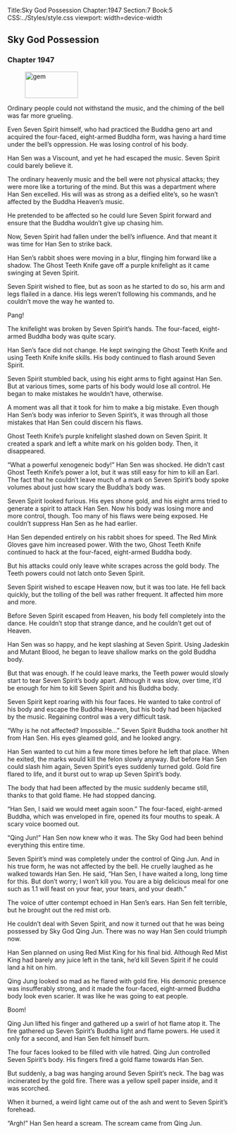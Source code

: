 Title:Sky God Possession 
Chapter:1947 
Section:7 
Book:5 
CSS:../Styles/style.css 
viewport: width=device-width
  
## Sky God Possession
### Chapter 1947
  
<figure>
	<img src="../Images/gem.gif" alt="gem" id="gem" width="120" height="60" />
</figure>
  

  
Ordinary people could not withstand the music, and the chiming of the bell was far more grueling.

Even Seven Spirit himself, who had practiced the Buddha geno art and acquired the four-faced, eight-armed Buddha form, was having a hard time under the bell’s oppression. He was losing control of his body.

Han Sen was a Viscount, and yet he had escaped the music. Seven Spirit could barely believe it.

The ordinary heavenly music and the bell were not physical attacks; they were more like a torturing of the mind. But this was a department where Han Sen excelled. His will was as strong as a deified elite’s, so he wasn’t affected by the Buddha Heaven’s music.

He pretended to be affected so he could lure Seven Spirit forward and ensure that the Buddha wouldn’t give up chasing him.

Now, Seven Spirit had fallen under the bell’s influence. And that meant it was time for Han Sen to strike back.

Han Sen’s rabbit shoes were moving in a blur, flinging him forward like a shadow. The Ghost Teeth Knife gave off a purple knifelight as it came swinging at Seven Spirit.

Seven Spirit wished to flee, but as soon as he started to do so, his arm and legs flailed in a dance. His legs weren’t following his commands, and he couldn’t move the way he wanted to.

Pang!

The knifelight was broken by Seven Spirit’s hands. The four-faced, eight-armed Buddha body was quite scary.

Han Sen’s face did not change. He kept swinging the Ghost Teeth Knife and using Teeth Knife knife skills. His body continued to flash around Seven Spirit.

Seven Spirit stumbled back, using his eight arms to fight against Han Sen. But at various times, some parts of his body would lose all control. He began to make mistakes he wouldn’t have, otherwise.

A moment was all that it took for him to make a big mistake. Even though Han Sen’s body was inferior to Seven Spirit’s, it was through all those mistakes that Han Sen could discern his flaws.

Ghost Teeth Knife’s purple knifelight slashed down on Seven Spirit. It created a spark and left a white mark on his golden body. Then, it disappeared.

“What a powerful xenogeneic body!” Han Sen was shocked. He didn’t cast Ghost Teeth Knife’s power a lot, but it was still easy for him to kill an Earl. The fact that he couldn’t leave much of a mark on Seven Spirit’s body spoke volumes about just how scary the Buddha’s body was.

Seven Spirit looked furious. His eyes shone gold, and his eight arms tried to generate a spirit to attack Han Sen. Now his body was losing more and more control, though. Too many of his flaws were being exposed. He couldn’t suppress Han Sen as he had earlier.

Han Sen depended entirely on his rabbit shoes for speed. The Red Mink Gloves gave him increased power. With the two, Ghost Teeth Knife continued to hack at the four-faced, eight-armed Buddha body.

But his attacks could only leave white scrapes across the gold body. The Teeth powers could not latch onto Seven Spirit.

Seven Spirit wished to escape Heaven now, but it was too late. He fell back quickly, but the tolling of the bell was rather frequent. It affected him more and more.

Before Seven Spirit escaped from Heaven, his body fell completely into the dance. He couldn’t stop that strange dance, and he couldn’t get out of Heaven.

Han Sen was so happy, and he kept slashing at Seven Spirit. Using Jadeskin and Mutant Blood, he began to leave shallow marks on the gold Buddha body.

But that was enough. If he could leave marks, the Teeth power would slowly start to tear Seven Spirit’s body apart. Although it was slow, over time, it’d be enough for him to kill Seven Spirit and his Buddha body.

Seven Spirit kept roaring with his four faces. He wanted to take control of his body and escape the Buddha Heaven, but his body had been hijacked by the music. Regaining control was a very difficult task.

“Why is he not affected? Impossible…” Seven Spirit Buddha took another hit from Han Sen. His eyes gleamed gold, and he looked angry.

Han Sen wanted to cut him a few more times before he left that place. When he exited, the marks would kill the felon slowly anyway. But before Han Sen could slash him again, Seven Spirit’s eyes suddenly turned gold. Gold fire flared to life, and it burst out to wrap up Seven Spirit’s body.

The body that had been affected by the music suddenly became still, thanks to that gold flame. He had stopped dancing.

“Han Sen, I said we would meet again soon.” The four-faced, eight-armed Buddha, which was enveloped in fire, opened its four mouths to speak. A scary voice boomed out.

“Qing Jun!” Han Sen now knew who it was. The Sky God had been behind everything this entire time.

Seven Spirit’s mind was completely under the control of Qing Jun. And in his true form, he was not affected by the bell. He cruelly laughed as he walked towards Han Sen. He said, “Han Sen, I have waited a long, long time for this. But don’t worry; I won’t kill you. You are a big delicious meal for one such as 1.1 will feast on your fear, your tears, and your death.”

The voice of utter contempt echoed in Han Sen’s ears. Han Sen felt terrible, but he brought out the red mist orb.

He couldn’t deal with Seven Spirit, and now it turned out that he was being possessed by Sky God Qing Jun. There was no way Han Sen could triumph now.

Han Sen planned on using Red Mist King for his final bid. Although Red Mist King had barely any juice left in the tank, he’d kill Seven Spirit if he could land a hit on him.

Qing Jung looked so mad as he flared with gold fire. His demonic presence was insufferably strong, and it made the four-faced, eight-armed Buddha body look even scarier. It was like he was going to eat people.

Boom!

Qing Jun lifted his finger and gathered up a swirl of hot flame atop it. The fire gathered up Seven Spirit’s Buddha light and flame powers. He used it only for a second, and Han Sen felt himself burn.

The four faces looked to be filled with vile hatred. Qing Jun controlled Seven Spirit’s body. His fingers fired a gold flame towards Han Sen.

But suddenly, a bag was hanging around Seven Spirit’s neck. The bag was incinerated by the gold fire. There was a yellow spell paper inside, and it was scorched.

When it burned, a weird light came out of the ash and went to Seven Spirit’s forehead.

“Argh!” Han Sen heard a scream. The scream came from Qing Jun.